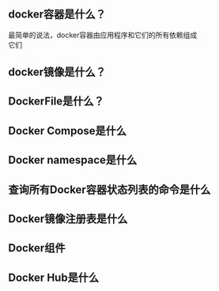 #

## docker容器是什么？
最简单的说法，docker容器由应用程序和它们的所有依赖组成  
它们


## docker镜像是什么？

## DockerFile是什么？

## 

## Docker Compose是什么

## Docker namespace是什么

## 查询所有Docker容器状态列表的命令是什么

## 

## Docker镜像注册表是什么

## Docker组件

## Docker Hub是什么